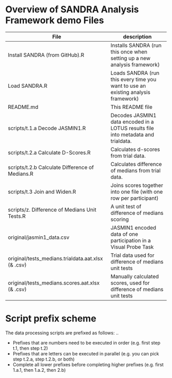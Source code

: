 # Overview of SANDRA Analysis Framework demo Files
File | description
------ | -----------
Install SANDRA (from GitHub).R | Installs SANDRA (run this once when setting up a new analysis framework)
Load SANDRA.R | Loads SANDRA (run this every time you want to use an existing analysis framework)
README.md | This README file
scripts/t.1.a Decode JASMIN1.R | Decodes JASMIN1 data encoded in a LOTUS results file into metadata and trialdata.
scripts/t.2.a Calculate D-Scores.R | Calculates d-scores from trial data.
scripts/t.2.b Calculate Difference of Medians.R | Calculates difference of medians from trial data.
scripts/t.3 Join and Widen.R | Joins scores together into one file (with one row per participant)
scripts/z. Difference of Medians Unit Tests.R | A unit test of difference of medians scoring
original/jasmin1_data.csv | JASMIN1 encoded data of one participation in a Visual Probe Task
original/tests_medians.trialdata.aat.xlsx (& .csv) | Trial data used for difference of medians unit tests
original/tests_medians.scores.aat.xlsx (& .csv) | Manually calculated scores, used for difference of medians unit tests

# Script prefix scheme
The data processing scripts are prefixed as follows: <prefix1>.<prefix2>.<prefix3>
* Prefixes that are numbers need to be executed in order (e.g. first step t.1, then step t.2)
* Prefixes that are letters can be executed in parallel (e.g. you can pick step t.2.a, step t.2.b, or both)
* Complete all lower prefixes before completing higher prefixes (e.g. first 1.a.1, then 1.a.2, then 2.b)